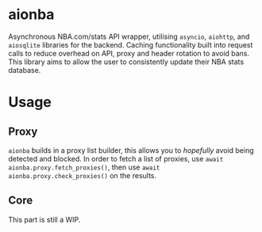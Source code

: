 # aionba
Asynchronous NBA.com/stats API wrapper, utilising `asyncio`, `aiohttp`, and `aiosqlite` libraries for the backend. 
Caching functionality built into request calls to reduce overhead on API, proxy and header rotation to avoid bans.
This library aims to allow the user to consistently update their NBA stats database.

# Usage
## Proxy
`aionba` builds in a proxy list builder, this allows you to *hopefully* avoid being detected and blocked.
In order to fetch a list of proxies, use `await aionba.proxy.fetch_proxies()`, then use `await aionba.proxy.check_proxies()` on the results.

## Core
This part is still a WIP.

